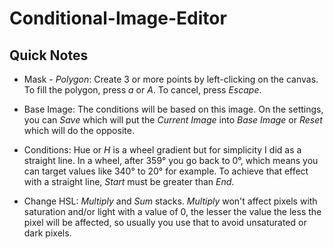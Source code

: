 # Conditional-Image-Editor

## Quick Notes

- Mask - *Polygon*: Create 3 or more points by left-clicking on the canvas. To fill the polygon, press *a* or *A*. To cancel, press *Escape*.
  
- Base Image:  The conditions will be based on this image. On the settings, you can *Save* which will put the *Current Image* into *Base Image* or *Reset* which will do the opposite.

- Conditions: Hue or *H* is a wheel gradient but for simplicity I did as a straight line. In a wheel, after 359° you go back to 0°, which means you can target values like 340° to 20° for example. To achieve that effect with a straight line, *Start* must be greater than *End*.

- Change HSL: *Multiply* and *Sum* stacks. *Multiply* won't affect pixels with saturation and/or light with a value of 0, the lesser the value the less the pixel will be affected, so usually you use that to avoid unsaturated or dark pixels.
